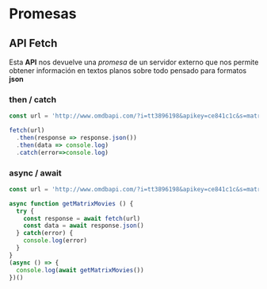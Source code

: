 # Promesas

## API Fetch
Esta __API__ nos devuelve una _promesa_ de un servidor externo que nos permite obtener información en textos planos sobre todo pensado para formatos __json__

### then / catch

```js
const url = 'http://www.omdbapi.com/?i=tt3896198&apikey=ce841c1c&s=matrix'

fetch(url)
  .then(response => response.json())
  .then(data => console.log)
  .catch(error=>console.log)
```

### async / await

```js
const url = 'http://www.omdbapi.com/?i=tt3896198&apikey=ce841c1c&s=matrix'

async function getMatrixMovies () {
  try {
    const response = await fetch(url)
    const data = await response.json()    
  } catch(error) {
    console.log(error)
  }  
}
(async () => {
  console.log(await getMatrixMovies())  
})()
```